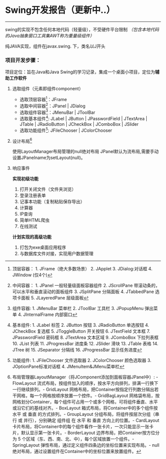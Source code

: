 # Swing开发报告（更新中..）

---

swing的实现不包含任何本地代码（轻量级），不受硬件平台限制 *（包含本地代码的Java抽象窗口工具集AWT称为重量级组件）*

纯JAVA实现，组件在javax.swing. 下，类名以J开头


### 项目开发步骤：

项目定位：旨在Java和Java Swing的学习记录，集成一个桌面小项目，定位为**辅助工作软件**


1. 选取组件（元素即组件component）
   - 选取顶层容器[^1]：JFrame 
   - 选取中间容器[^2]：JPanel   | JDialog
   - 选取组件容器[^3]：JMenuBar   |   JToolBar
   - 选取基本组件[^4]: JLabel | JButton | JPasswordField  | JTextArea | JTable  | JRadioButton  | JCheckBox | JComboBox |  JSlider
   - 选取功能组件[^5]: JFileChooser   |   JColorChooser


2. 设计布局[^6]

   使用LayoutManager布局管理的null绝对布局
   JPanel默认为流布局,需要手动设置JPanelname为setLayout(null)。
  
3. 响应事件

   **实现初级功能**
   1. 打开关闭文件（文件夹浏览）
   2. 登录注册表单
   3. 记事本功能（复制粘贴保存导出）
   4. 计算器
   5. IP查询
   6. 简单HTML爬虫
   7. 在线测试

   **计划实现的高级功能**
   1. 打包为exe桌面应用程序
   2. 与数据库文件对接，实现用户数据管理





[^1]:顶层容器： 1. JFrame（绝大多数场景） 2. JApplet 3. JDialog:对话框 4. JWindow   (仅4个)
[^2]:中间容器： 1. JPanel	一般轻量级面板容器组件  2. JScrollPane	带滚动条的，可以水平和垂直滚动的面板组件  3. JSplitPane	分隔面板  4. JTabbedPane	选项卡面板  5. JLayeredPane	层级面板
[^3]:组件容器:  1. JMenuBar	菜单栏 2.  JToolBar	工具栏 3.  JPopupMenu	弹出菜单 4. JInternalFrame	内部窗口
[^4]:基本组件:  1. JLabel	标签  2. JButton	按钮 3. JRadioButton 单选按钮  4. JCheckBox 复选框  5. JToggleButton 开关按钮  6. JTextField	文本框  7. JPasswordField	密码框  8. JTextArea 文本区域  9. JComboBox 下拉列表框  10. JList 列表  11. JProgressBar 进度条  12. JSlider 滑块  13. JTable 表格  14. JTree 树  15. JSeparator 分隔线  16. JProgressBar 显示任务进度
[^5]:功能组件:  1. JFileChooser 文件选取器  2. JColorChooser	颜色选取器 3. JOptionPane标准对话框 4. JMenuItem&JMenu菜单栏
[^6]:布局管理器LayoutManager（将JComponent添加到面板容器JPanel中）: -	FlowLayout	流式布局，按组件加入的顺序，按水平方向排列，排满一行换下一行继续排列。-	GridLayout	网格布局，把Container按指定行列数分隔出若干网格，每一个网格按顺序放置一个控件。-	GridBagLayout	网格袋布局，按网格划分Container，每个组件可占用一个或多个网格，可将组件垂直、水平或沿它们的基线对齐。-	BoxLayout	箱式布局，将Container中的多个组件按 水平 或 垂直 的方式排列。-	GroupLayout	分组布局，将组件按层次分组（串行 或 并行），分别确定 组件组 在 水平 和 垂直 方向上的位置。-	CardLayout	卡片布局，将Container中的每个组件看作一张卡片，一次只能显示一张卡片，默认显示第一张卡片。-	BorderLayout	边界布局，把Container按方位分为 5 个区域（东、西、南、北、中），每个区域放置一个组件。-	SpringLayout	弹性布局，通过定义组件四条边的坐标位置来实现布局。-	null	绝对布局，通过设置组件在Container中的坐标位置来放置组件。

